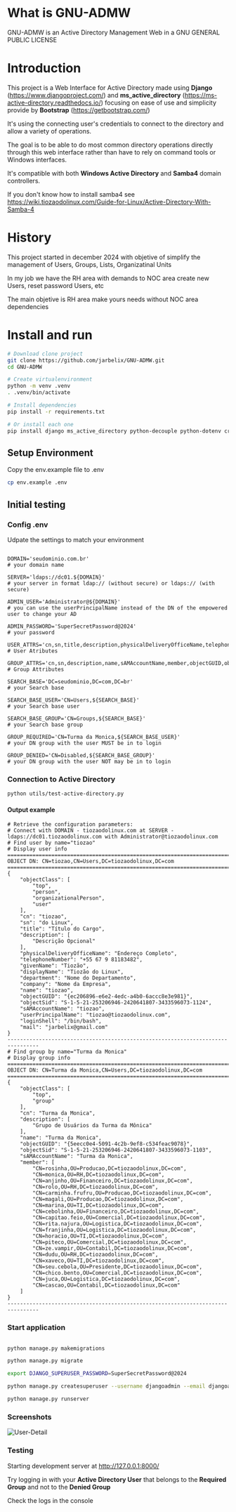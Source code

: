 # What is GNU-ADMW

GNU-ADMW is an Active Directory Management Web in a GNU GENERAL PUBLIC LICENSE

# Introduction

This project is a Web Interface for Active Directory made using **Django** (https://www.djangoproject.com/) and **ms_active_directory** (https://ms-active-directory.readthedocs.io/) focusing on ease of use and simplicity provide by **Bootstrap** (https://getbootstrap.com/)

It's using the connecting user's credentials to connect to the directory and allow a variety of operations.

The goal is to be able to do most common directory operations directly through this web interface rather than have to rely on command tools or Windows interfaces.

It's compatible with both **Windows Active Directory** and **Samba4** domain controllers.

If you don't know how to install samba4 see https://wiki.tiozaodolinux.com/Guide-for-Linux/Active-Directory-With-Samba-4

# History

This project started in december 2024 with objetive of simplify the management of Users, Groups, Lists, Organizatinal Units

In my job we have the RH area with demands to NOC area create new Users, reset password Users, etc

The main objetive is RH area make yours needs without NOC area dependencies

# Install and run

```sh
# Download clone project
git clone https://github.com/jarbelix/GNU-ADMW.git
cd GNU-ADMW

# Create virtualenvironment
python -m venv .venv
. .venv/bin/activate

# Install dependencies
pip install -r requirements.txt

# Or install each one
pip install django ms_active_directory python-decouple python-dotenv crispy-bootstrap5 django-crispy-forms user-agents
```

## Setup Environment

Copy the env.example file to .env

```sh
cp env.example .env
```

## Initial testing

### Config .env

Udpate the settings to match your environment

```

DOMAIN='seudominio.com.br'
# your domain name

SERVER='ldaps://dc01.${DOMAIN}'
# your server in format ldap:// (without secure) or ldaps:// (with secure)

ADMIN_USER='Administrator@${DOMAIN}'
# you can use the userPrincipalName instead of the DN of the empowered user to change your AD

ADMIN_PASSWORD='SuperSecretPassword@2024'
# your password

USER_ATTRS='cn,sn,title,description,physicalDeliveryOfficeName,telephoneNumber,givenName,displayName,department,company,name,sAMAccountName,userPrincipalName,mail,loginShell,objectGUID,objectSid'
# User Atributes

GROUP_ATTRS='cn,sn,description,name,sAMAccountName,member,objectGUID,objectSid'
# Group Attributes

SEARCH_BASE='DC=seudominio,DC=com,DC=br'
# your Search base

SEARCH_BASE_USER='CN=Users,${SEARCH_BASE}'
# your Search base user

SEARCH_BASE_GROUP='CN=Groups,${SEARCH_BASE}'
# your Search base group

GROUP_REQUIRED='CN=Turma da Monica,${SEARCH_BASE_USER}'
# your DN group with the user MUST be in to login

GROUP_DENIED='CN=Disabled,${SEARCH_BASE_GROUP}'
# your DN group with the user NOT may be in to login
```

### Connection to Active Directory

```sh
python utils/test-active-directory.py
```

#### Output example
```
# Retrieve the configuration parameters:
# Connect with DOMAIN - tiozaodolinux.com at SERVER - ldaps://dc01.tiozaodolinux.com with Administrator@tiozaodolinux.com
# Find user by name="tiozao"
# Display user info
================================================================================
OBJECT DN: CN=tiozao,CN=Users,DC=tiozaodolinux,DC=com
================================================================================
{
    "objectClass": [
        "top",
        "person",
        "organizationalPerson",
        "user"
    ],
    "cn": "tiozao",
    "sn": "do Linux",
    "title": "Título do Cargo",
    "description": [
        "Descrição Opcional"
    ],
    "physicalDeliveryOfficeName": "Endereço Completo",
    "telephoneNumber": "+55 67 9 81183482",
    "givenName": "Tiozão",
    "displayName": "Tiozão do Linux",
    "department": "Nome do Departamento",
    "company": "Nome da Empresa",
    "name": "tiozao",
    "objectGUID": "{ec206896-e6e2-4edc-a4b0-6accc8e3e981}",
    "objectSid": "S-1-5-21-253206946-2420641807-3433596073-1124",
    "sAMAccountName": "tiozao",
    "userPrincipalName": "tiozao@tiozaodolinux.com",
    "loginShell": "/bin/bash",
    "mail": "jarbelix@gmail.com"
}
--------------------------------------------------------------------------------
# Find group by name="Turma da Monica"
# Display group info
================================================================================
OBJECT DN: CN=Turma da Monica,CN=Users,DC=tiozaodolinux,DC=com
================================================================================
{
    "objectClass": [
        "top",
        "group"
    ],
    "cn": "Turma da Monica",
    "description": [
        "Grupo de Usuários da Turma da Mônica"
    ],
    "name": "Turma da Monica",
    "objectGUID": "{5eecc0e4-5091-4c2b-9ef8-c534feac9078}",
    "objectSid": "S-1-5-21-253206946-2420641807-3433596073-1103",
    "sAMAccountName": "Turma da Monica",
    "member": [
        "CN=rosinha,OU=Producao,DC=tiozaodolinux,DC=com",
        "CN=monica,OU=RH,DC=tiozaodolinux,DC=com",
        "CN=anjinho,OU=Financeiro,DC=tiozaodolinux,DC=com",
        "CN=rolo,OU=RH,DC=tiozaodolinux,DC=com",
        "CN=carminha.frufru,OU=Producao,DC=tiozaodolinux,DC=com",
        "CN=magali,OU=Producao,DC=tiozaodolinux,DC=com",
        "CN=marina,OU=TI,DC=tiozaodolinux,DC=com",
        "CN=cebolinha,OU=Financeiro,DC=tiozaodolinux,DC=com",
        "CN=capitao.feio,OU=Comercial,DC=tiozaodolinux,DC=com",
        "CN=rita.najura,OU=Logistica,DC=tiozaodolinux,DC=com",
        "CN=franjinha,OU=Logistica,DC=tiozaodolinux,DC=com",
        "CN=horacio,OU=TI,DC=tiozaodolinux,DC=com",
        "CN=piteco,OU=Comercial,DC=tiozaodolinux,DC=com",
        "CN=ze.vampir,OU=Contabil,DC=tiozaodolinux,DC=com",
        "CN=dudu,OU=RH,DC=tiozaodolinux,DC=com",
        "CN=xaveco,OU=TI,DC=tiozaodolinux,DC=com",
        "CN=seu.cebola,OU=Presidente,DC=tiozaodolinux,DC=com",
        "CN=chico.bento,OU=Comercial,DC=tiozaodolinux,DC=com",
        "CN=juca,OU=Logistica,DC=tiozaodolinux,DC=com",
        "CN=cascao,OU=Contabil,DC=tiozaodolinux,DC=com"
    ]
}
--------------------------------------------------------------------------------
```

### Start application
```sh

python manage.py makemigrations

python manage.py migrate

export DJANGO_SUPERUSER_PASSWORD=SuperSecretPassword@2024

python manage.py createsuperuser --username djangoadmin --email djangoadmin@seudominio.com.br --noinput

python manage.py runserver

```
### Screenshots

![User-Detail](screenshots/User-Detail.png)

### Testing

Starting development server at http://127.0.0.1:8000/

Try logging in with your **Active Directory User** that belongs to the **Required Group** and not to the **Denied Group**

Check the logs in the console


